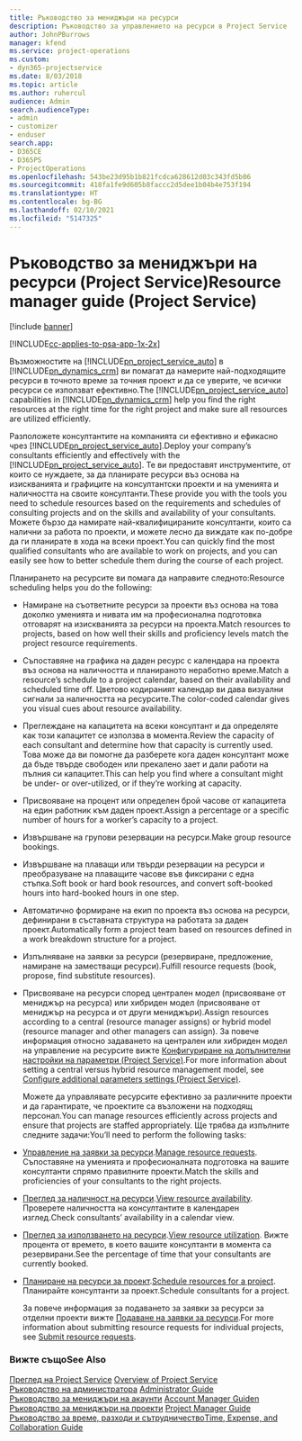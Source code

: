 ```yaml
---
title: Ръководство за мениджъри на ресурси
description: Ръководство за управлението на ресурси в Project Service
author: JohnPBurrows
manager: kfend
ms.service: project-operations
ms.custom:
- dyn365-projectservice
ms.date: 8/03/2018
ms.topic: article
ms.author: ruhercul
audience: Admin
search.audienceType:
- admin
- customizer
- enduser
search.app:
- D365CE
- D365PS
- ProjectOperations
ms.openlocfilehash: 543be23d95b1b821fcdca628612d03c343fd5b06
ms.sourcegitcommit: 418fa1fe9d605b8faccc2d5dee1b04b4e753f194
ms.translationtype: HT
ms.contentlocale: bg-BG
ms.lasthandoff: 02/10/2021
ms.locfileid: "5147325"
---
```

# <a name="resource-manager-guide-project-service"></a><span data-ttu-id="8cf0a-103">Ръководство за мениджъри на ресурси (Project Service)</span><span class="sxs-lookup"><span data-stu-id="8cf0a-103">Resource manager guide (Project Service)</span></span>

[!include [banner](../includes/psa-now-project-operations.md)]

[!INCLUDE[cc-applies-to-psa-app-1x-2x](../includes/cc-applies-to-psa-app-1x-2x.md)]

<span data-ttu-id="8cf0a-104">Възможностите на [!INCLUDE[pn_project_service_auto](../includes/pn-project-service-auto.md)] в [!INCLUDE[pn_dynamics_crm](../includes/pn-dynamics-crm.md)] ви помагат да намерите най-подходящите ресурси в точното време за точния проект и да се уверите, че всички ресурси се използват ефективно.</span><span class="sxs-lookup"><span data-stu-id="8cf0a-104">The [!INCLUDE[pn_project_service_auto](../includes/pn-project-service-auto.md)] capabilities in [!INCLUDE[pn_dynamics_crm](../includes/pn-dynamics-crm.md)] help you find the right resources at the right time for the right project and make sure all resources are utilized efficiently.</span></span>  
  
 <span data-ttu-id="8cf0a-105">Разположете консултантите на компанията си ефективно и ефикасно чрез [!INCLUDE[pn_project_service_auto](../includes/pn-project-service-auto.md)].</span><span class="sxs-lookup"><span data-stu-id="8cf0a-105">Deploy your company’s consultants efficiently and effectively with the [!INCLUDE[pn_project_service_auto](../includes/pn-project-service-auto.md)].</span></span> <span data-ttu-id="8cf0a-106">Те ви предоставят инструментите, от които се нуждаете, за да планирате ресурси въз основа на изискванията и графиците на консултантски проекти и на уменията и наличността на своите консултанти.</span><span class="sxs-lookup"><span data-stu-id="8cf0a-106">These provide you with the tools you need to schedule resources based on the requirements and schedules of consulting projects and on the skills and availability of your consultants.</span></span> <span data-ttu-id="8cf0a-107">Можете бързо да намирате най-квалифицираните консултанти, които са налични за работа по проекти, и можете лесно да виждате как по-добре да ги планирате в хода на всеки проект.</span><span class="sxs-lookup"><span data-stu-id="8cf0a-107">You can quickly find the most qualified consultants who are available to work on projects, and you can easily see how to better schedule them during the course of each project.</span></span>  
  
 <span data-ttu-id="8cf0a-108">Планирането на ресурсите ви помага да направите следното:</span><span class="sxs-lookup"><span data-stu-id="8cf0a-108">Resource scheduling helps you do the following:</span></span>  
  
- <span data-ttu-id="8cf0a-109">Намиране на съответните ресурси за проекти въз основа на това доколко уменията и нивата им на професионална подготовка отговарят на изискванията за ресурси на проекта.</span><span class="sxs-lookup"><span data-stu-id="8cf0a-109">Match resources to projects, based on how well their skills and proficiency levels match the project resource requirements.</span></span>  
  
- <span data-ttu-id="8cf0a-110">Съпоставяне на графика на даден ресурс с календара на проекта въз основа на наличността и планираното неработно време.</span><span class="sxs-lookup"><span data-stu-id="8cf0a-110">Match a resource’s schedule to a project calendar, based on their availability and scheduled time off.</span></span> <span data-ttu-id="8cf0a-111">Цветово кодираният календар ви дава визуални сигнали за наличността на ресурсите.</span><span class="sxs-lookup"><span data-stu-id="8cf0a-111">The color-coded calendar gives you visual cues about resource availability.</span></span>  
  
- <span data-ttu-id="8cf0a-112">Преглеждане на капацитета на всеки консултант и да определяте как този капацитет се използва в момента.</span><span class="sxs-lookup"><span data-stu-id="8cf0a-112">Review the capacity of each consultant and determine how that capacity is currently used.</span></span> <span data-ttu-id="8cf0a-113">Това може да ви помогне да разберете кога даден консултант може да бъде твърде свободен или прекалено зает и дали работи на пълния си капацитет.</span><span class="sxs-lookup"><span data-stu-id="8cf0a-113">This can help you find where a consultant might be under- or over-utilized, or if they’re working at capacity.</span></span>  
  
- <span data-ttu-id="8cf0a-114">Присвояване на процент или определен брой часове от капацитета на един работник към даден проект.</span><span class="sxs-lookup"><span data-stu-id="8cf0a-114">Assign a percentage or a specific number of hours for a worker’s capacity to a project.</span></span>  
  
- <span data-ttu-id="8cf0a-115">Извършване на групови резервации на ресурси.</span><span class="sxs-lookup"><span data-stu-id="8cf0a-115">Make group resource bookings.</span></span>  
  
- <span data-ttu-id="8cf0a-116">Извършване на плаващи или твърди резервации на ресурси и преобразуване на плаващите часове във фиксирани с една стъпка.</span><span class="sxs-lookup"><span data-stu-id="8cf0a-116">Soft book or hard book resources, and convert soft-booked hours into hard-booked hours in one step.</span></span>  
  
- <span data-ttu-id="8cf0a-117">Автоматично формиране на екип по проекта въз основа на ресурси, дефинирани в съставната структура на работата за даден проект.</span><span class="sxs-lookup"><span data-stu-id="8cf0a-117">Automatically form a project team based on resources defined in a work breakdown structure for a project.</span></span>  
  
- <span data-ttu-id="8cf0a-118">Изпълняване на заявки за ресурси (резервиране, предложение, намиране на заместващи ресурси).</span><span class="sxs-lookup"><span data-stu-id="8cf0a-118">Fulfill resource requests (book, propose, find substitute resources).</span></span>  
  
- <span data-ttu-id="8cf0a-119">Присвояване на ресурси според централен модел (присвояване от мениджър на ресурса) или хибриден модел (присвояване от мениджър на ресурса и от други мениджъри).</span><span class="sxs-lookup"><span data-stu-id="8cf0a-119">Assign resources according to a central (resource manager assigns) or hybrid model (resource manager and other managers can assign).</span></span> <span data-ttu-id="8cf0a-120">За повече информация относно задаването на централен или хибриден модел на управление на ресурсите вижте [Конфигуриране на допълнителни настройки на параметри (Project Service)](../psa/configure-additional-parameters-settings.md).</span><span class="sxs-lookup"><span data-stu-id="8cf0a-120">For more information about setting a central versus hybrid resource management model, see [Configure additional parameters settings (Project Service)](../psa/configure-additional-parameters-settings.md).</span></span>  
  
  <span data-ttu-id="8cf0a-121">Можете да управлявате ресурсите ефективно за различните проекти и да гарантирате, че проектите са възложени на подходящ персонал.</span><span class="sxs-lookup"><span data-stu-id="8cf0a-121">You can manage resources efficiently across projects and ensure that projects are staffed appropriately.</span></span> <span data-ttu-id="8cf0a-122">Ще трябва да изпълните следните задачи:</span><span class="sxs-lookup"><span data-stu-id="8cf0a-122">You’ll need to perform the following tasks:</span></span>  
  
- <span data-ttu-id="8cf0a-123">[Управление на заявки за ресурси](../psa/manage-resource-requests.md).</span><span class="sxs-lookup"><span data-stu-id="8cf0a-123">[Manage resource requests](../psa/manage-resource-requests.md).</span></span> <span data-ttu-id="8cf0a-124">Съпоставяне на уменията и професионалната подготовка на вашите консултанти спрямо правилните проекти.</span><span class="sxs-lookup"><span data-stu-id="8cf0a-124">Match the skills and proficiencies of your consultants to the right projects.</span></span>  
  
- <span data-ttu-id="8cf0a-125">[Преглед за наличност на ресурси](../psa/view-resource-availability.md).</span><span class="sxs-lookup"><span data-stu-id="8cf0a-125">[View resource availability](../psa/view-resource-availability.md).</span></span> <span data-ttu-id="8cf0a-126">Проверете наличността на консултантите в календарен изглед.</span><span class="sxs-lookup"><span data-stu-id="8cf0a-126">Check consultants’ availability in a calendar view.</span></span>  
  
- <span data-ttu-id="8cf0a-127">[Преглед за използването на ресурси](../psa/view-resource-utilization.md).</span><span class="sxs-lookup"><span data-stu-id="8cf0a-127">[View resource utilization](../psa/view-resource-utilization.md).</span></span> <span data-ttu-id="8cf0a-128">Вижте процента от времето, в което вашите консултанти в момента са резервирани.</span><span class="sxs-lookup"><span data-stu-id="8cf0a-128">See the percentage of time that your consultants are currently booked.</span></span>  
  
- <span data-ttu-id="8cf0a-129">[Планиране на ресурси за проект](../psa/schedule-resources-project.md).</span><span class="sxs-lookup"><span data-stu-id="8cf0a-129">[Schedule resources for a project](../psa/schedule-resources-project.md).</span></span> <span data-ttu-id="8cf0a-130">Планирайте консултанти за проект.</span><span class="sxs-lookup"><span data-stu-id="8cf0a-130">Schedule consultants for a project.</span></span>  
  
  <span data-ttu-id="8cf0a-131">За повече информация за подаването за заявки за ресурси за отделни проекти вижте [Подаване на заявки за ресурси](../psa/submit-resource-requests.md).</span><span class="sxs-lookup"><span data-stu-id="8cf0a-131">For more information about submitting resource requests for individual projects, see [Submit resource requests](../psa/submit-resource-requests.md).</span></span>  
  
### <a name="see-also"></a><span data-ttu-id="8cf0a-132">Вижте също</span><span class="sxs-lookup"><span data-stu-id="8cf0a-132">See Also</span></span>  
 <span data-ttu-id="8cf0a-133">[Преглед на Project Service](../psa/overview.md) </span><span class="sxs-lookup"><span data-stu-id="8cf0a-133">[Overview of Project Service](../psa/overview.md) </span></span>  
 <span data-ttu-id="8cf0a-134">[Ръководство на администратора](../psa/admin-guide.md) </span><span class="sxs-lookup"><span data-stu-id="8cf0a-134">[Administrator Guide](../psa/admin-guide.md) </span></span>  
 <span data-ttu-id="8cf0a-135">[Ръководство за мениджъри на акаунти](../psa/account-manager-guide.md) </span><span class="sxs-lookup"><span data-stu-id="8cf0a-135">[Account Manager Guiden](../psa/account-manager-guide.md) </span></span>  
 <span data-ttu-id="8cf0a-136">[Ръководство за мениджъри на проекти](../psa/project-manager-guide.md) </span><span class="sxs-lookup"><span data-stu-id="8cf0a-136">[Project Manager Guide](../psa/project-manager-guide.md) </span></span>  
 [<span data-ttu-id="8cf0a-137">Ръководство за време, разходи и сътрудничество</span><span class="sxs-lookup"><span data-stu-id="8cf0a-137">Time, Expense, and Collaboration Guide</span></span>](../psa/time-expense-collaboration-guide.md)
